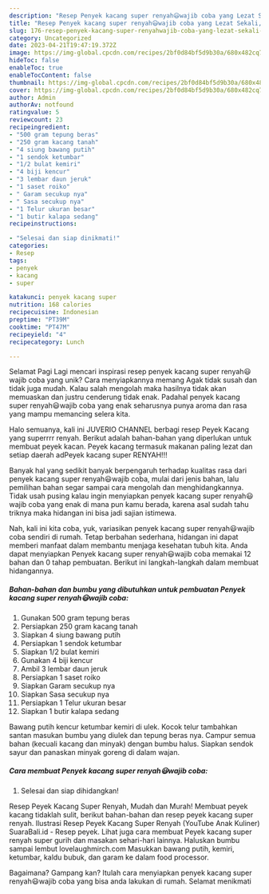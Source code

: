 ```yaml
---
description: "Resep Penyek kacang super renyah😃wajib coba yang Lezat Sekali, Enak"
title: "Resep Penyek kacang super renyah😃wajib coba yang Lezat Sekali, Enak"
slug: 176-resep-penyek-kacang-super-renyahwajib-coba-yang-lezat-sekali-enak
category: Uncategorized
date: 2023-04-21T19:47:19.372Z
image: https://img-global.cpcdn.com/recipes/2bf0d84bf5d9b30a/680x482cq70/penyek-kacang-super-renyahwajib-coba-foto-resep-utama.jpg
hideToc: false
enableToc: true
enableTocContent: false
thumbnail: https://img-global.cpcdn.com/recipes/2bf0d84bf5d9b30a/680x482cq70/penyek-kacang-super-renyahwajib-coba-foto-resep-utama.jpg
cover: https://img-global.cpcdn.com/recipes/2bf0d84bf5d9b30a/680x482cq70/penyek-kacang-super-renyahwajib-coba-foto-resep-utama.jpg
author: Admin
authorAv: notfound
ratingvalue: 5
reviewcount: 23
recipeingredient:
- "500 gram tepung beras"
- "250 gram kacang tanah"
- "4 siung bawang putih"
- "1 sendok ketumbar"
- "1/2 bulat kemiri"
- "4 biji kencur"
- "3 lembar daun jeruk"
- "1 saset roiko"
- " Garam secukup nya"
- " Sasa secukup nya"
- "1 Telur ukuran besar"
- "1 butir kalapa sedang"
recipeinstructions:

- "Selesai dan siap dinikmati!"
categories:
- Resep
tags:
- penyek
- kacang
- super

katakunci: penyek kacang super 
nutrition: 168 calories
recipecuisine: Indonesian
preptime: "PT39M"
cooktime: "PT47M"
recipeyield: "4"
recipecategory: Lunch

---
```



Selamat Pagi Lagi mencari inspirasi resep penyek kacang super renyah😃wajib coba yang unik? Cara menyiapkannya memang Agak tidak susah dan tidak juga mudah. Kalau salah mengolah maka hasilnya tidak akan memuaskan dan justru cenderung tidak enak. Padahal penyek kacang super renyah😃wajib coba yang enak seharusnya punya aroma dan rasa yang mampu memancing selera kita.


Halo semuanya, kali ini JUVERIO CHANNEL berbagi resep Peyek Kacang yang superrrr renyah. Berikut adalah bahan-bahan yang diperlukan untuk membuat peyek kacan. Peyek kacang termasuk makanan paling lezat dan setiap daerah adPeyek kacang super RENYAH!!!

Banyak hal yang sedikit banyak berpengaruh terhadap kualitas rasa dari penyek kacang super renyah😃wajib coba, mulai dari jenis bahan, lalu pemilihan bahan segar sampai cara mengolah dan menghidangkannya. Tidak usah pusing kalau ingin menyiapkan penyek kacang super renyah😃wajib coba yang enak di mana pun kamu berada, karena asal sudah tahu triknya maka hidangan ini bisa jadi sajian istimewa.


Nah, kali ini kita coba, yuk, variasikan penyek kacang super renyah😃wajib coba sendiri di rumah. Tetap berbahan sederhana, hidangan ini dapat memberi manfaat dalam membantu menjaga kesehatan tubuh kita. Anda dapat menyiapkan Penyek kacang super renyah😃wajib coba memakai 12 bahan dan 0 tahap pembuatan. Berikut ini langkah-langkah dalam membuat hidangannya.

<!--inarticleads1-->

##### Bahan-bahan dan bumbu yang dibutuhkan untuk pembuatan Penyek kacang super renyah😃wajib coba:

1. Gunakan 500 gram tepung beras
1. Persiapkan 250 gram kacang tanah
1. Siapkan 4 siung bawang putih
1. Persiapkan 1 sendok ketumbar
1. Siapkan 1/2 bulat kemiri
1. Gunakan 4 biji kencur
1. Ambil 3 lembar daun jeruk
1. Persiapkan 1 saset roiko
1. Siapkan  Garam secukup nya
1. Siapkan  Sasa secukup nya
1. Persiapkan 1 Telur ukuran besar
1. Siapkan 1 butir kalapa sedang


Bawang putih kencur ketumbar kemiri di ulek. Kocok telur tambahkan santan masukan bumbu yang diulek dan tepung beras nya. Campur semua bahan (kecuali kacang dan minyak) dengan bumbu halus. Siapkan sendok sayur dan panaskan minyak goreng di dalam wajan. 

<!--inarticleads2-->

##### Cara membuat Penyek kacang super renyah😃wajib coba:


1. Selesai dan siap dihidangkan!

Resep Peyek Kacang Super Renyah, Mudah dan Murah! Membuat peyek kacang tidaklah sulit, berikut bahan-bahan dan resep peyek kacang super renyah. Ilustrasi Resep Peyek Kacang Super Renyah (YouTube Anak Kuliner) SuaraBali.id - Resep peyek. Lihat juga cara membuat Peyek kacang super renyah super gurih dan masakan sehari-hari lainnya. Haluskan bumbu sampai lembut lovelaughmirch.com Masukkan bawang putih, kemiri, ketumbar, kaldu bubuk, dan garam ke dalam food processor. 

Bagaimana? Gampang kan? Itulah cara menyiapkan penyek kacang super renyah😃wajib coba yang bisa anda lakukan di rumah. Selamat menikmati
